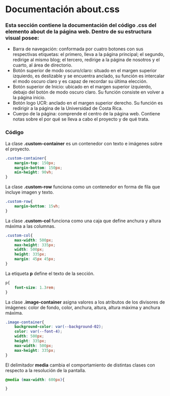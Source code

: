 # Documentación about.css

### Esta sección contiene la documentación del código .css del elemento about de la página web. Dentro de su estructura visual posee: 
*  Barra de navegación: conformada por cuatro botones con sus respectivas etiquetas: el primero, lleva a la página principal; el segundo, redirige al mismo blog; el tercero, redirige a la página de nosotros y el cuarto, al área de directorio.
*  Botón superior de modo oscuro/claro: situado en el margen superior izquierdo, es deslizable y se encuentra anclado, su función es intercalar el modo oscuro claro y es capaz de recordar su última elección.
*  Botón superior de Inicio: ubicado en el margen superior izquierdo, debajo del botón de modo oscuro claro. Su función consiste en volver a la página inicio.
*  Botón logo UCR: anclado en el margen superior derecho. Su función es redirigir a la página de la Universidad de Costa Rica.
*  Cuerpo de la página: comprende el centro de la página web. Contiene notas sobre el por qué se lleva a cabo el proyecto y de qué trata.

### Código

La clase **.custom-container** es un contenedor con texto e imágenes sobre el proyecto.
``` css
.custom-container{    
    margin-top: 150px;
    margin-bottom: 150px;
    min-height: 90vh;
}
```

La clase **.custom-row** funciona como un contenedor en forma de fila que incluye imagen y texto.
``` css
.custom-row{
    margin-bottom: 15vh;
}
```
La clase **.custom-col** funciona como una caja que define anchura y altura máxima a las columnas. 
``` css
.custom-col{
    max-width: 500px;
    max-height: 335px;
    width: 500px;
    height: 335px;
    margin: 45px 45px;
}
```
La etiqueta **p** define el texto de la sección.
``` css
p{
    font-size: 1.3rem;
}
```
La clase **.image-container** asigna valores a los atributos de los divisores de imágenes: color de fondo, color, anchura, altura, altura máxima y anchura máxima.
``` css
.image-container{
    background-color: var(--background-02);
    color: var(--font-4);
    width: 500px;
    height: 335px;
    max-width: 500px;
    max-height: 335px;    
}
```

El delimitador **media** cambia el comportamiento de distintas clases con respecto a la resolución de la pantalla.
``` css
@media (max-width: 600px){

}
```
